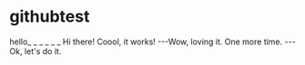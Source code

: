 # githubtest
hello_ _ _
_ _ _ Hi there!
Coool, it works!
---Wow, loving it.
One more time.
--- Ok, let's do it.